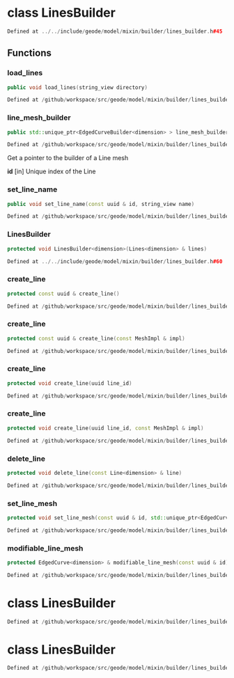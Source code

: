 # class LinesBuilder

```cpp
Defined at ../../include/geode/model/mixin/builder/lines_builder.h#45
```

## Functions

### load_lines

```cpp
public void load_lines(string_view directory)
```

```cpp
Defined at /github/workspace/src/geode/model/mixin/builder/lines_builder.cpp#65
```

### line_mesh_builder

```cpp
public std::unique_ptr<EdgedCurveBuilder<dimension> > line_mesh_builder(const uuid & id)
```

```cpp
Defined at /github/workspace/src/geode/model/mixin/builder/lines_builder.cpp#71
```

 Get a pointer to the builder of a Line mesh

**id** [in] Unique index of the Line

### set_line_name

```cpp
public void set_line_name(const uuid & id, string_view name)
```

```cpp
Defined at /github/workspace/src/geode/model/mixin/builder/lines_builder.cpp#80
```

### LinesBuilder

```cpp
protected void LinesBuilder<dimension>(Lines<dimension> & lines)
```

```cpp
Defined at ../../include/geode/model/mixin/builder/lines_builder.h#60
```

### create_line

```cpp
protected const uuid & create_line()
```

```cpp
Defined at /github/workspace/src/geode/model/mixin/builder/lines_builder.cpp#34
```

### create_line

```cpp
protected const uuid & create_line(const MeshImpl & impl)
```

```cpp
Defined at /github/workspace/src/geode/model/mixin/builder/lines_builder.cpp#40
```

### create_line

```cpp
protected void create_line(uuid line_id)
```

```cpp
Defined at /github/workspace/src/geode/model/mixin/builder/lines_builder.cpp#46
```

### create_line

```cpp
protected void create_line(uuid line_id, const MeshImpl & impl)
```

```cpp
Defined at /github/workspace/src/geode/model/mixin/builder/lines_builder.cpp#52
```

### delete_line

```cpp
protected void delete_line(const Line<dimension> & line)
```

```cpp
Defined at /github/workspace/src/geode/model/mixin/builder/lines_builder.cpp#59
```

### set_line_mesh

```cpp
protected void set_line_mesh(const uuid & id, std::unique_ptr<EdgedCurve<dimension> > mesh)
```

```cpp
Defined at /github/workspace/src/geode/model/mixin/builder/lines_builder.cpp#88
```

### modifiable_line_mesh

```cpp
protected EdgedCurve<dimension> & modifiable_line_mesh(const uuid & id)
```

```cpp
Defined at /github/workspace/src/geode/model/mixin/builder/lines_builder.cpp#96
```



# class LinesBuilder

```cpp
Defined at /github/workspace/src/geode/model/mixin/builder/lines_builder.cpp#105
```

# class LinesBuilder

```cpp
Defined at /github/workspace/src/geode/model/mixin/builder/lines_builder.cpp#104
```

